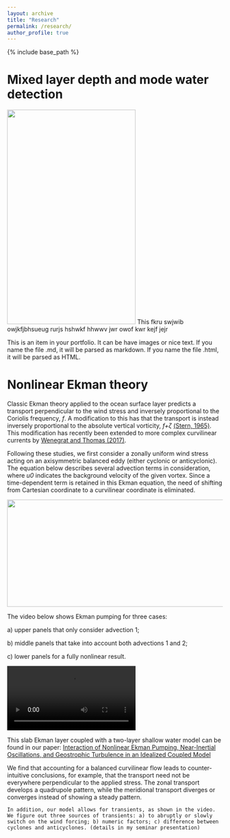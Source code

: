 ```yaml
---
layout: archive
title: "Research"
permalink: /research/
author_profile: true
---
```


{% include base_path %}

Mixed layer depth and mode water detection
======

<img src="http://yanxu-chen.github.io/images/example_profiles.png" width="300" height="500"> This fkru swjwib owjkfjbhsueug rurjs hshwkf hhwwv jwr owof kwr kejf jejr


This is an item in your portfolio. It can be have images or nice text. If you name the file .md, it will be parsed as markdown. If you name the file .html, it will be parsed as HTML. 



Nonlinear Ekman theory
======

Classic Ekman theory applied to the ocean surface layer predicts a transport perpendicular to the wind stress and inversely proportional to the Coriolis frequency, *f*. A modification to this has that the transport is instead inversely proportional to the absolute vertical vorticity, *f+ζ* [(Stern, 1965)](https://doi.org/10.1016/0011-7471(65)90007-0). This modification has recently been extended to more complex curvilinear currents by [Wenegrat and Thomas (2017)](https://doi.org/10.1175/JPO-D-16-0239.1).

Following these studies, we first consider a zonally uniform wind stress acting on an axisymmetric balanced eddy (either cyclonic or anticyclonic). The equation below describes several advection terms in consideration, where *u0* indicates the background velocity of the given vortex. Since a time-dependent term is retained in this Ekman equation, the need of shifting from Cartesian coordinate to a curvilinear coordinate is eliminated. 

<img src="http://yanxu-chen.github.io/images/equation.png" width="600" height="250">

The video below shows Ekman pumping for three cases: 

a) upper panels that only consider advection 1;

b) middle panels that take into account both advections 1 and 2;

c) lower panels for a fully nonlinear result. 

<body>
  <video controls>
    <source src="https://github.com/yanxu-chen/yanxu-chen.github.io/raw/master/media/Ekman.mp4" type="video/mp4">
    <p>Your browser doesn't support HTML5 video. Here is a <a href="viper.mp4">link to the video</a> instead.</p> 
  </video>
</body>

This slab Ekman layer coupled with a two-layer shallow water model can be found in our paper: [Interaction of Nonlinear Ekman Pumping, Near-Inertial Oscillations, and Geostrophic Turbulence in an Idealized Coupled Model](https://yanxu-chen.github.io/publication/2021-03-01-Ekman)

  
  We find that accounting for a balanced curvilinear flow leads to counter-intuitive conclusions, for example, that the transport need not be everywhere perpendicular to the applied stress. The zonal transport develops a quadrupole pattern, while the meridional transport diverges or converges instead of showing a steady pattern.  


    In addition, our model allows for transients, as shown in the video. We figure out three sources of transients: a) to abruptly or slowly switch on the wind forcing; b) numeric factors; c) difference between cyclones and anticyclones. (details in my seminar presentation)
